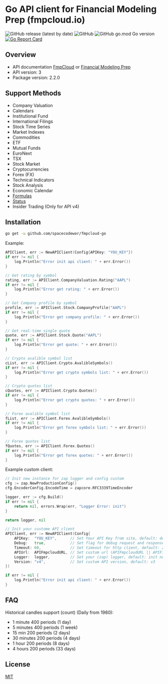 # Go API client for Financial Modeling Prep (fmpcloud.io)

![GitHub release (latest by date)](https://img.shields.io/github/v/release/spacecodewor/fmpcloud-go) ![GitHub](https://img.shields.io/github/license/spacecodewor/fmpcloud-go) ![GitHub go.mod Go version](https://img.shields.io/github/go-mod/go-version/spacecodewor/fmpcloud-go) [![Go Report Card](https://goreportcard.com/badge/github.com/spacecodewor/fmpcloud-go)](https://goreportcard.com/report/github.com/spacecodewor/fmpcloud-go)

## Overview
- API documentation [FmpCloud](https://fmpcloud.io/documentation) or [Financial Modeling Prep](https://financialmodelingprep.com/developer/docs/)
- API version: 3
- Package version: 2.2.0

## Support Methods 
* Company Valuation
* Calendars
* Institutional Fund
* International Filings
* Stock Time Series
* Market Indexes
* Commodities
* ETF
* Mutual Funds
* EuroNext
* TSX
* Stock Market
* Cryptocurrencies
* Forex (FX)
* Technical Indicators
* Stock Analysis
* Economic Calendar
* [Formulas](https://financialmodelingprep.com/developer/docs/formula/)
* [Status](https://financialmodelingprep.com/developer/docs/status/)
* Insider Trading (Only for API v4)

## Installation
```sh
go get -u github.com/spacecodewor/fmpcloud-go
```

Example:
```go
APIClient, err := NewAPIClient(Config{APIKey: "YOU_KEY"})
if err != nil {
    log.Println("Error init api client: " + err.Error())
}

// Get rating by symbol
rating, err := APIClient.CompanyValuation.Rating("AAPL")
if err != nil {
    log.Println("Error get rating: " + err.Error())
}

// Get Company profile by symbol
profile, err := APIClient.Stock.CompanyProfile("AAPL")
if err != nil {
    log.Println("Error get company profile: " + err.Error())
}

// Get real-time single quote
quote, err := APIClient.Stock.Quote("AAPL")
if err != nil {
    log.Println("Error get quote: " + err.Error())
}

// Crypto avalible symbol list
cList, err := APIClient.Crypto.AvalibleSymbols()
if err != nil {
    log.Println("Error get crypto symbols list: " + err.Error())
}

// Crypto quotes list
cQuotes, err := APIClient.Crypto.Quotes()
if err != nil {
    log.Println("Error get crypto quotes: " + err.Error())
}

// Forex avalible symbol list
fList, err := APIClient.Forex.AvalibleSymbols()
if err != nil {
    log.Println("Error get forex symbols list: " + err.Error())
}

// Forex quotes list
fQuotes, err := APIClient.Forex.Quotes()
if err != nil {
    log.Println("Error get forex quotes: " + err.Error())
}
```

Example custom client:
```go
// Init new instance for zap logger and config custom
cfg := zap.NewProductionConfig()
cfg.EncoderConfig.EncodeTime = zapcore.RFC3339TimeEncoder

logger, err := cfg.Build()
if err != nil {
    return nil, errors.Wrap(err, "Logger Error: init")
}

return logger, nil

// Init your custome API client
APIClient, err := NewAPIClient(Config{
    APIKey:  "YOU_KEY",      // Set Your API Key from site, default: demo
    Debug:   true,           // Set flag for debug request and response, default: false
    Timeout: 60,             // Set timeout for http client, default: 25
    APIUrl:  APIFmpcloudURL, // Set custom url (APIFmpcloudURL || APIFinancialModelingPrepURL), default: APIFinancialModelingPrepURL
    Logger:  logger,         // Set your (zap) logger, default: init new
    Version: "v4",           // Set custom API version, default: v3
})

if err != nil {
    log.Println("Error init api client: " + err.Error())
}
```

## FAQ
Historical candles support (count) (Daily from 1980):
* 1 minute 400 periods (1 day)
* 5 minutes 400 periods (1 week)
* 15 min 200 periods (2 days)
* 30 minutes 200 periods (4 days)
* 1 hour 200 periods (8 days)
* 4 hours 200 periods (33 days)

## License
[MIT](https://github.com/spacecodewor/fmpcloud-go/blob/master/LICENSE)